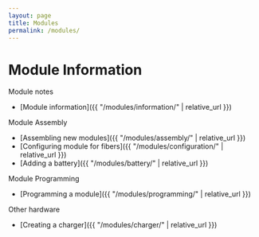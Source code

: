 ```yaml
---
layout: page
title: Modules
permalink: /modules/
---
```


# Module Information

<!-- ![An array of completed modules]({{ "/assets/img/modules/module_array.jpg" | relative_url }}) -->
<!-- <p align="center">
    <img src='{{ "/assets/img/modules/module_array.jpg" | relative_url }}' alt='An array of completed modules' width="60%">
</p> -->

Module notes
* [Module information]({{ "/modules/information/" | relative_url }})

Module Assembly
* [Assembling new modules]({{ "/modules/assembly/" | relative_url }})
* [Configuring module for fibers]({{ "/modules/configuration/" | relative_url }})
* [Adding a battery]({{ "/modules/battery/" | relative_url }})

Module Programming
* [Programming a module]({{ "/modules/programming/" | relative_url }})

Other hardware
* [Creating a charger]({{ "/modules/charger/" | relative_url }})
